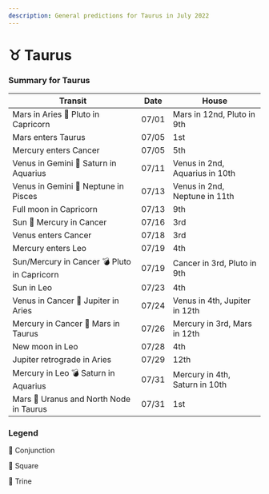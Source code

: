 ```yaml
---
description: General predictions for Taurus in July 2022
---
```


# ♉ Taurus

### Summary for Taurus

| Transit                                     | Date  | House                          |
| ------------------------------------------- | ----- | ------------------------------ |
| Mars in Aries 🔲 Pluto in Capricorn         | 07/01 | Mars in 12nd, Pluto in 9th     |
| Mars enters Taurus                          | 07/05 | 1st                            |
| Mercury enters Cancer                       | 07/05 | 5th                            |
| Venus in Gemini 🔺 Saturn in Aquarius       | 07/11 | Venus in 2nd, Aquarius in 10th |
| Venus in Gemini 🔲 Neptune in Pisces        | 07/13 | Venus in 2nd, Neptune in 11th  |
| Full moon in Capricorn                      | 07/13 | 9th                            |
| Sun 🖤 Mercury in Cancer                    | 07/16 | 3rd                            |
| Venus enters Cancer                         | 07/18 | 3rd                            |
| Mercury enters Leo                          | 07/19 | 4th                            |
| Sun/Mercury in Cancer 💣 Pluto in Capricorn | 07/19 | Cancer in 3rd, Pluto in 9th    |
| Sun in Leo                                  | 07/23 | 4th                            |
| Venus in Cancer 🔲 Jupiter in Aries         | 07/24 | Venus in 4th, Jupiter in 12th  |
| Mercury in Cancer 🔲 Mars in Taurus         | 07/26 | Mercury in 3rd, Mars in 12th   |
| New moon in Leo                             | 07/28 | 4th                            |
| Jupiter retrograde in Aries                 | 07/29 | 12th                           |
| Mercury in Leo 💣 Saturn in Aquarius        | 07/31 | Mercury in 4th, Saturn in 10th |
| Mars 🖤 Uranus and North Node in Taurus     | 07/31 | 1st                            |





### Legend



🖤 Conjunction

🔲 Square

🔺 Trine

